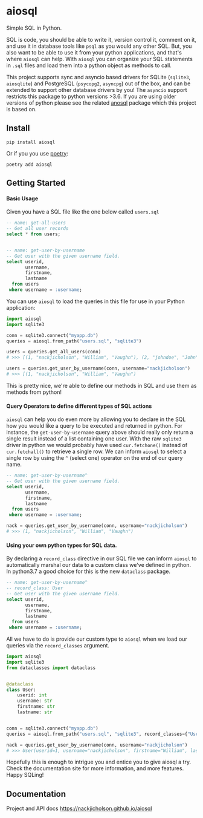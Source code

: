 # aiosql

Simple SQL in Python.

SQL is code, you should be able to write it, version control it, comment on it, and use it in database tools
like `psql` as you would any other SQL. But, you also want to be able to use it from your python
applications, and that's where `aiosql` can help. With `aiosql` you can organize your SQL statements in `.sql`
files and load them into a python object as methods to call.

This project supports sync and asyncio based drivers for SQLite (`sqlite3`, `aiosqlite`) and PostgreSQL
(`psycopg2`, `asyncpg`) out of the box, and can be extended to support other database drivers by you! The ``asyncio``
support restricts this package to python versions >3.6. If you are using older versions of python please see the
related [anosql](https://github.com/honza/anosql) package which this project is based on.

## Install

```
pip install aiosql
```

Or if you you use [poetry](https://poetry.eustace.io/):

```
poetry add aiosql
```

## Getting Started

#### Basic Usage

Given you have a SQL file like the one below called `users.sql`

```sql
-- name: get-all-users
-- Get all user records
select * from users;


-- name: get-user-by-username
-- Get user with the given username field.
select userid,
       username,
       firstname,
       lastname
  from users
 where username = :username;
```

You can use `aiosql` to load the queries in this file for use in your Python application:

```python
import aiosql
import sqlite3

conn = sqlite3.connect("myapp.db")
queries = aiosql.from_path("users.sql", "sqlite3")

users = queries.get_all_users(conn)
# >>> [(1, "nackjicholson", "William", "Vaughn"), (2, "johndoe", "John", "Doe"), ...]

users = queries.get_user_by_username(conn, username="nackjicholson")
# >>> [(1, "nackjicholson", "William", "Vaughn")
```

This is pretty nice, we're able to define our methods in SQL and use them as methods from python!

#### Query Operators to define different types of SQL actions

`aiosql` can help you do even more by allowing you to declare in the SQL how you would like a query to be executed
and returned in python. For instance, the `get-user-by-username` query above should really only return a single result
instead of a list containing one user. With the raw `sqlite3` driver in python we would probably have used 
`cur.fetchone()` instead of `cur.fetchall()` to retrieve a single row. We can inform `aiosql` to select a single row
by using the `^` (select one) operator on the end of our query name.

```sql
-- name: get-user-by-username^
-- Get user with the given username field.
select userid,
       username,
       firstname,
       lastname
  from users
 where username = :username;
```

```python
nack = queries.get_user_by_username(conn, username="nackjicholson")
# >>> (1, "nackjicholson", "William", "Vaughn")
```

#### Using your own python types for SQL data.

By declaring a `record_class` directive in our SQL file we can inform `aiosql` to automatically marshal our data to a
custom class we've defined in python. In python3.7 a good choice for this is the new `dataclass` package.

```sql
-- name: get-user-by-username^
-- record_class: User
-- Get user with the given username field.
select userid,
       username,
       firstname,
       lastname
  from users
 where username = :username;
```

All we have to do is provide our custom type to `aiosql` when we load our queries via the `record_classes` argument.

```python
import aiosql
import sqlite3
from dataclasses import dataclass


@dataclass
class User:
    userid: int
    username: str
    firstname: str
    lastname: str


conn = sqlite3.connect("myapp.db")
queries = aiosql.from_path("users.sql", "sqlite3", record_classes={"User": User})

nack = queries.get_user_by_username(conn, username="nackjicholson")
# >>> User(userid=1, username="nackjicholson", firstname="William", lastname="Vaughn")
```

Hopefully this is enough to intrigue you and entice you to give aiosql a try. Check the documentation site for more
information, and more features. Happy SQLing!

## Documentation

Project and API docs https://nackjicholson.github.io/aiosql
